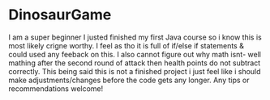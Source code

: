 # DinosaurGame
I am a super beginner I justed finished my first Java course so i know this is most likely crigne worthy. I feel as tho it is full of if/else if statements & could used any feeback on this. 
I also cannot figure out why math isnt- well mathing after the second round of attack then health points do not subtract correctly. 
This being said this is not a finished project i just feel like i should make adjustments/changes before the code gets any longer. Any tips or recommendations welcome!
